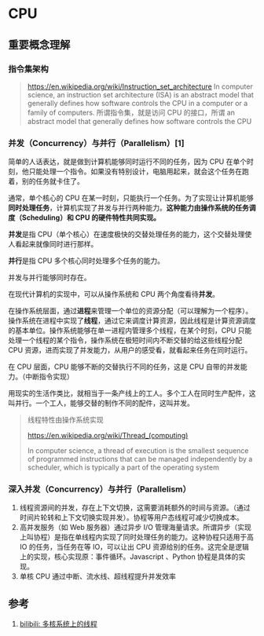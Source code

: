 # CPU


## 重要概念理解

### 指令集架构

> https://en.wikipedia.org/wiki/Instruction_set_architecture
> In computer science, an instruction set architecture (ISA) is an abstract model that generally defines how software controls the CPU in a computer or a family of computers.
> 所谓指令集，就是访问 CPU 的接口，所谓 an abstract model that generally defines how software controls the CPU


### 并发（Concurrency）与并行（Parallelism）[1]

简单的人话表达，就是做到计算机能够同时运行不同的任务，因为 CPU 在单个时刻，他只能处理一个指令。如果没有特别设计，电脑用起来，就会这个任务在跑着，别的任务就卡住了。

通常，单个核心的 CPU 在某一时刻，只能执行一个任务。为了实现让计算机能够**同时处理任务**，计算机实现了并发与并行两种能力。**这种能力由操作系统的任务调度（Scheduling）和 CPU 的硬件特性共同实现。**

**并发**是指 CPU（单个核心）在速度极快的交替处理任务的能力，这个交替处理使人看起来就像同时进行那样。 

**并行**是指 CPU 多个核心同时处理多个任务的能力。

并发与并行能够同时存在。

在现代计算机的实现中，可以从操作系统和 CPU 两个角度看待**并发**。

在操作系统层面，通过**进程**来管理一个单位的资源分配（可以理解为一个程序）。操作系统在进程中实现了**线程**，通过它来调度计算资源，因此线程是计算资源调度的基本单位。操作系统能够在单一进程内管理多个线程，在某个时刻，CPU 只能处理一个线程的某个指令，操作系统在极短时间内不断交替的给这些线程分配 CPU 资源，进而实现了并发能力，从用户的感受看，就看起来任务在同时运行。

在 CPU 层面，CPU 能够不断的交替执行不同的任务，这是 CPU 自带的并发能力。（中断指令实现）

用现实的生活作类比，就相当于一条产线上的工人。多个工人在同时生产配件，这叫并行。一个工人，能够交替的制作不同的配件，这叫并发。

> 线程特性由操作系统实现
>
> https://en.wikipedia.org/wiki/Thread_(computing)
>
> In computer science, a thread of execution is the smallest sequence of programmed instructions that can be managed independently by a scheduler, which is typically a part of the operating system

### 深入并发（Concurrency）与并行（Parallelism）

1. 线程资源间的并发，存在上下文切换，这需要消耗额外的时间与资源。（通过时间片轮转和上下文切换实现并发）。协程等用户态线程可减少切换成本。  
2. 高并发服务（如 Web 服务器）通过异步 I/O 管理海量请求。所谓异步（实现上叫协程）是指在单线程内实现了同时处理任务的能力。这种协程只适用于高 IO 的任务，当任务在等 IO，可以让出 CPU 资源给别的任务。这完全是逻辑上的实现，核心实现原：事件循环。Javascript 、Python 协程是具体的实现。
3. 单核 CPU 通过中断、流水线、超线程提升并发效率


## 参考

1. [bilibili: 多核系统上的线程](https://www.bilibili.com/video/BV1vMBLYTEN3?spm_id_from=333.788.videopod.sections&vd_source=8aa37a221241324ded2148d1040b927f)
